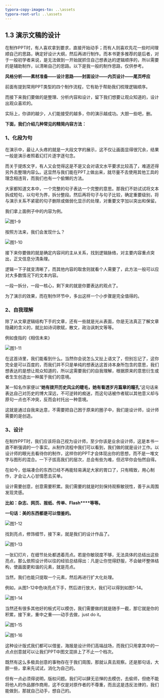 ```yaml
---
typora-copy-images-to: ..\assets
typora-root-url: ..\assets
---
```


## **1.3**  **演示文稿的设计**

在制作PPT时，有人喜欢拿到要求，直接开始动手；而有人则喜欢先花一些时间理顺自己的思路，确定好设计大纲，然后再进行制作。而本书更多推荐的是后者，对于一般初学者来说，是无法做到一开始就抓住自己想表达的逻辑顺序的，所以需要的是辅助制作，以清晰自己的思路。以下是我一般的制作思路，仅供参考。

**风格分析——素材准备——设计思路——封面设计——内页设计——尾页呼应**

前面有提到常用PPT类型的四个制作流程，它有助于帮助我们梳理逻辑顺序。

而接下来我们要做的是整理、分析内容和设计，留下我们想要让观众知道的，设计出观众喜欢的。

实际上，你讲的越少，人们能接受的越多，你的演示越成功。大胆一些吧，删。

**下面，我们介绍几种常见的精简内容方法：**

### **1**、化段为句

在演示中，最让人头疼的就是一大段文字的展示，这不仅让画面显得很冗余，结果一般是演示者照着幻灯片逐字逐句念。

而关于提炼文字，有人又会觉得这是不是又会对语文水平要求比较高了，难道还得另外去整理内容么。这显然与我们能在PPT上做出来，就尽量不去使用其他工具的理念相违背，而我们也有一个偷懒的方法。

大家都知道文本中，一个完整的句子表达一个完整的意思。那我们不妨试试将文本拆成短句，以句号为界，拆分整段。然后再将句子与句子比较，确定重要级别，将与演示关系不紧密的句子删除或做弱化显示的处理，对重要文字加以突出和保留。

我们拿上面例子中的内容为例。

![图1-9](/assets/clip_image002.png)

按照方法来，我们会发现什么？

![图1-10](/assets/1561387944615.png)

接下来你要做的就是确定内容间的主从关系，找到逻辑脉络，对主要内容重点突出，正文信息分清条理。

逻辑一下子就变清晰了，而其他内容的取舍则就看个人需要了，此方法一般可以应对大多数情况下的文本内容。

一段一拆分，一段一核心，剩下来的就是你要表达的观点了。

为了演示的效果，而在制作环节中，多出这样一个小步骤是完全值得的。

### **2**、自我理解

除了从文章逻辑结构下手的文章，还有一些就是光从表面，你是无法真正了解文章隐藏的含义的，就比如诗词歌赋，散文，政治讽刺文等等。

例如食指的《相信未来》

![图1-11](/assets/clip_image011.jpg)

在这首诗里，我们能看到什么。当然你会说怎么又扯上语文了，但别忘记了，这你完全是可以百度的，而我们并不只是单纯的想表达这首诗本身所包含的意思，我们想表达的是想让观众知道的，所以这需要我们的自我理解，根据原来的意思衍生或者生生创造出一种属于我们的意境。

某一知名作家便以“**她有拨开历史风尘的睫毛，她有看透岁月篇章的瞳孔**”这句话来表达自己对历史的博大深远，不可逆转的痴迷，而这句话被作者赋以其他意义却与原句一点也不冲突，反而会衬托出一种意境。

这就是通过自我来达意，不需要把自己困于原来的圈子中，我们是设计师，设计师需要的是创造。

### 3、**设计**

在制作PPT时，我们应该将自己视为设计师，至少你该是业余设计师，这是本书一直不断强调的一个事实。从制作流程中我们可以看到，我们做的就是设计工作。以设计师的眼光去看待你的制作，这样你的PPT才会体现出你的思想，而不是一堆文字与图形的混合。一下子拔高我们的层次，总会有些为难，但迟早你会怡然自得。

在如今，低端凑合的东西已经不再能轻易满足大家的胃口了，只有精致，用心制作，才会让人心甘情愿去买单。

设计需要创意，创意需要积累。我们需要的就是时刻保持观察敏锐性，善于从周围发现灵感。

**比如：杂志、网页、报纸、传单、Flash****等等。**

**一句话：美的东西都是可以借鉴的。**

![图1-12](/assets/1561388216852.png)

找到亮点，修饰细节，接下来，就是我们的设计作品了。

![图1-13](/assets/clip_image019.jpg)

一张幻灯片，在细节处处都透着亮点。若是你敏锐度不够，无法具体的总结出这些亮点，那么依照设计师以往的经验总结得出：凡是让你觉得舒服，不会破坏整体结构，使画面更和谐的元素，就是亮点。

当然，我们也能只提取一个元素，然后再进行扩大化处理。

例如，从图1-12中色块亮点下手，然后进行放大，我们可以得到如图1-14。

![图1-14](/assets/clip_image021.jpg)

当然还有很多其他好的板式可以模仿，我们需要做的就是随手一截，那它就是你的积累，接下来，重中之重——动手去做，just do it。

![图1-15](/assets/clip_image002-1561388278795.jpg)

![图1-16](/assets/clip_image002-1561388296001.jpg)

这种设计版式我们都可以借鉴，海报是设计师们高端战场，而我们只用拿其中的一点点创意就可以让我们PPT中图文混排上了不止一个档次。

既然有这么多极具创意的事物存在于我们周围，那就认真去观察。还是那句话，大胆一些，拿来先试试，消化为自己的。

但有一点必须得说明，版权问题。我们可以肆无忌惮的去模仿，去偷师，但绝不能将他人的作品挪作商用，这不仅是对原作者的不尊重，而且这是违反法律的，我们能做到，那就自己动手，想自己的。

